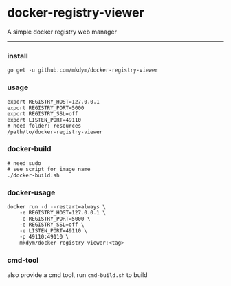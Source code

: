 # docker-registry-viewer

A simple docker registry web manager

------------------------------------

### install

```
go get -u github.com/mkdym/docker-registry-viewer
```

### usage

```
export REGISTRY_HOST=127.0.0.1
export REGISTRY_PORT=5000
export REGISTRY_SSL=off
export LISTEN_PORT=49110
# need folder: resources
/path/to/docker-registry-viewer
```

### docker-build

```
# need sudo
# see script for image name
./docker-build.sh
```

### docker-usage

```
docker run -d --restart=always \
	-e REGISTRY_HOST=127.0.0.1 \
	-e REGISTRY_PORT=5000 \
	-e REGISTRY_SSL=off \
	-e LISTEN_PORT=49110 \
	-p 49110:49110 \
	mkdym/docker-registry-viewer:<tag>
```

### cmd-tool

also provide a cmd tool, run `cmd-build.sh` to build